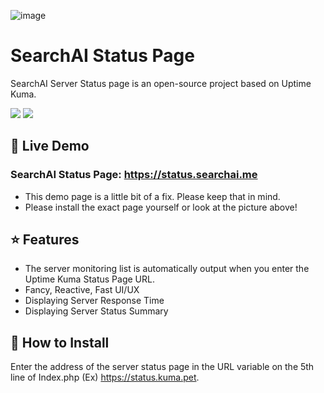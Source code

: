 ![image](https://i.ibb.co/6RD422L/image.png)

# SearchAI Status Page

SearchAI Server Status page is an open-source project based on Uptime Kuma.

<a target="_blank" href="https://github.com/SearchAI-Dev/SearchAI-Server-Status-Page"><img src="https://img.shields.io/github/stars/SearchAI-Dev/SearchAI-Server-Status-Page" /></a> <a target="_blank" href="https://github.com/SearchAI-Dev/SearchAI-Server-Status-Page"><img src="https://img.shields.io/github/stars/SearchAI-Dev/SearchAI-Server-Status-Page" /></a>

## 🥔 Live Demo

### SearchAI Status Page: https://status.searchai.me
- This demo page is a little bit of a fix. Please keep that in mind.
- Please install the exact page yourself or look at the picture above!

## ⭐ Features
- The server monitoring list is automatically output when you enter the Uptime Kuma Status Page URL.
- Fancy, Reactive, Fast UI/UX
- Displaying Server Response Time
- Displaying Server Status Summary

## 🔧 How to Install
Enter the address of the server status page in the URL variable on the 5th line of Index.php
(Ex) https://status.kuma.pet.
